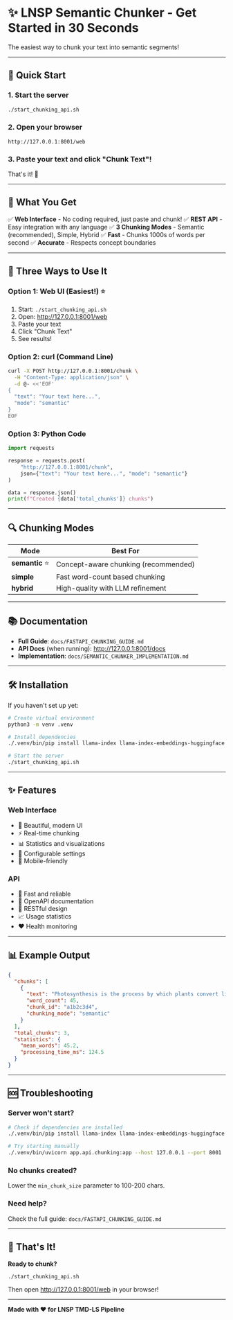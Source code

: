 # ✨ LNSP Semantic Chunker - Get Started in 30 Seconds

The easiest way to chunk your text into semantic segments!

---

## 🚀 Quick Start

### 1. Start the server

```bash
./start_chunking_api.sh
```

### 2. Open your browser

```
http://127.0.0.1:8001/web
```

### 3. Paste your text and click "Chunk Text"!

That's it! 🎉

---

## 📖 What You Get

✅ **Web Interface** - No coding required, just paste and chunk!
✅ **REST API** - Easy integration with any language
✅ **3 Chunking Modes** - Semantic (recommended), Simple, Hybrid
✅ **Fast** - Chunks 1000s of words per second
✅ **Accurate** - Respects concept boundaries

---

## 🎯 Three Ways to Use It

### Option 1: Web UI (Easiest!) ⭐

1. Start: `./start_chunking_api.sh`
2. Open: http://127.0.0.1:8001/web
3. Paste your text
4. Click "Chunk Text"
5. See results!

### Option 2: curl (Command Line)

```bash
curl -X POST http://127.0.0.1:8001/chunk \
  -H "Content-Type: application/json" \
  -d @- <<'EOF'
{
  "text": "Your text here...",
  "mode": "semantic"
}
EOF
```

### Option 3: Python Code

```python
import requests

response = requests.post(
    "http://127.0.0.1:8001/chunk",
    json={"text": "Your text here...", "mode": "semantic"}
)

data = response.json()
print(f"Created {data['total_chunks']} chunks")
```

---

## 🔍 Chunking Modes

| Mode | Best For |
|------|----------|
| **semantic** ⭐ | Concept-aware chunking (recommended) |
| **simple** | Fast word-count based chunking |
| **hybrid** | High-quality with LLM refinement |

---

## 📚 Documentation

- **Full Guide**: `docs/FASTAPI_CHUNKING_GUIDE.md`
- **API Docs** (when running): http://127.0.0.1:8001/docs
- **Implementation**: `docs/SEMANTIC_CHUNKER_IMPLEMENTATION.md`

---

## 🛠️ Installation

If you haven't set up yet:

```bash
# Create virtual environment
python3 -m venv .venv

# Install dependencies
./.venv/bin/pip install llama-index llama-index-embeddings-huggingface

# Start the server
./start_chunking_api.sh
```

---

## ✨ Features

### Web Interface

- 🎨 Beautiful, modern UI
- ⚡ Real-time chunking
- 📊 Statistics and visualizations
- 🔧 Configurable settings
- 📱 Mobile-friendly

### API

- 🚀 Fast and reliable
- 📖 OpenAPI documentation
- 🔄 RESTful design
- 📈 Usage statistics
- ❤️ Health monitoring

---

## 📊 Example Output

```json
{
  "chunks": [
    {
      "text": "Photosynthesis is the process by which plants convert light energy...",
      "word_count": 45,
      "chunk_id": "a1b2c3d4",
      "chunking_mode": "semantic"
    }
  ],
  "total_chunks": 3,
  "statistics": {
    "mean_words": 45.2,
    "processing_time_ms": 124.5
  }
}
```

---

## 🆘 Troubleshooting

### Server won't start?

```bash
# Check if dependencies are installed
./.venv/bin/pip install llama-index llama-index-embeddings-huggingface

# Try starting manually
./.venv/bin/uvicorn app.api.chunking:app --host 127.0.0.1 --port 8001
```

### No chunks created?

Lower the `min_chunk_size` parameter to 100-200 chars.

### Need help?

Check the full guide: `docs/FASTAPI_CHUNKING_GUIDE.md`

---

## 🎉 That's It!

**Ready to chunk?**

```bash
./start_chunking_api.sh
```

Then open http://127.0.0.1:8001/web in your browser!

---

**Made with ❤️ for LNSP TMD-LS Pipeline**
